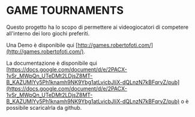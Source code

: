 # GAME TOURNAMENTS

Questo progetto ha lo scopo di permettere ai videogiocatori di competere all'interno dei loro giochi preferiti.


Una Demo è disponibile qui [http://games.robertofoti.com/](http://games.robertofoti.com/).


La documentazione è disponibile qui [https://docs.google.com/document/d/e/2PACX-1vSr_MWpQn_UTeDMt2LDjsZ8MT-B_KAZUMlYy5Ph1knamh9NK9Ybg1atLvicbJliX-dQLnzN7kBFqrvZ/pub](https://docs.google.com/document/d/e/2PACX-1vSr_MWpQn_UTeDMt2LDjsZ8MT-B_KAZUMlYy5Ph1knamh9NK9Ybg1atLvicbJliX-dQLnzN7kBFqrvZ/pub) o è possibile scaricalrla da github.
